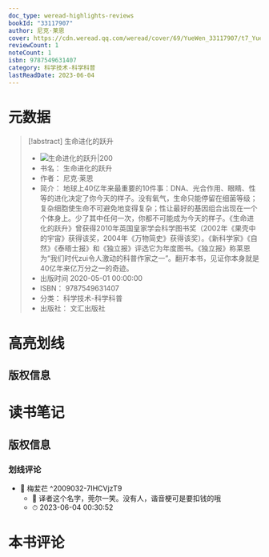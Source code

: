 ```yaml
---
doc_type: weread-highlights-reviews
bookId: "33117907"
author: 尼克·莱恩
cover: https://cdn.weread.qq.com/weread/cover/69/YueWen_33117907/t7_YueWen_33117907.jpg
reviewCount: 1
noteCount: 1
isbn: 9787549631407
category: 科学技术-科学科普
lastReadDate: 2023-06-04
---
```

# 元数据
> [!abstract] 生命进化的跃升
> - ![ 生命进化的跃升|200](https://cdn.weread.qq.com/weread/cover/69/YueWen_33117907/t7_YueWen_33117907.jpg)
> - 书名： 生命进化的跃升
> - 作者： 尼克·莱恩
> - 简介： 地球上40亿年来最重要的10件事：DNA、光合作用、眼睛、性等的进化决定了你今天的样子。没有氧气，生命只能停留在细菌等级；复杂细胞使生命不可避免地变得复杂；性让最好的基因组合出现在一个个体身上。少了其中任何一次，你都不可能成为今天的样子。《生命进化的跃升》曾获得2010年英国皇家学会科学图书奖（2002年《果壳中的宇宙》获得该奖，2004年《万物简史》获得该奖）。《新科学家》《自然》《泰晤士报》和《独立报》评选它为年度图书。《独立报》称莱恩为“我们时代zui令人激动的科普作家之一”。翻开本书，见证你本身就是40亿年来亿万分之一的奇迹。
> - 出版时间 2020-05-01 00:00:00
> - ISBN： 9787549631407
> - 分类： 科学技术-科学科普
> - 出版社： 文汇出版社

# 高亮划线

## 版权信息

 
# 读书笔记

## 版权信息

### 划线评论
- 📌 梅苃芢  ^2009032-7IHCVjzT9
    - 💭 译者这个名字，莞尔一笑。没有人，谐音梗可是要扣钱的哦
    - ⏱ 2023-06-04 00:30:52
   
# 本书评论
